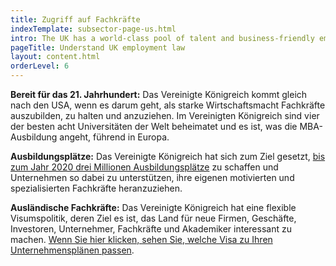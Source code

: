 ```yaml
---
title: Zugriff auf Fachkräfte
indexTemplate: subsector-page-us.html
intro: The UK has a world-class pool of talent and business-friendly employment laws. You can also bring employees from abroad through a flexible visa system.
pageTitle: Understand UK employment law
layout: content.html
orderLevel: 6
---
```


**Bereit für das 21. Jahrhundert:** Das Vereinigte Königreich kommt gleich nach den USA, wenn es darum geht, als starke Wirtschaftsmacht Fachkräfte auszubilden, zu halten und anzuziehen. Im Vereinigten Königreich sind vier der besten acht Universitäten der Welt beheimatet und es ist, was die MBA-Ausbildung angeht, führend in Europa.


**Ausbildungsplätze:** Das Vereinigte Königreich hat sich zum Ziel gesetzt, [bis zum Jahr 2020 drei Millionen Ausbildungsplätze](https://www.gov.uk/government/uploads/system/uploads/attachment_data/file/482754/BIS-15-604-english-apprenticeships-our-2020-vision.pdf) zu schaffen und Unternehmen so dabei zu unterstützen, ihre eigenen motivierten und spezialisierten Fachkräfte heranzuziehen.

**Ausländische Fachkräfte:** Das Vereinigte Königreich hat eine flexible Visumspolitik, deren Ziel es ist, das Land für neue Firmen, Geschäfte, Investoren, Unternehmer, Fachkräfte und Akademiker interessant zu machen. [Wenn Sie hier klicken, sehen Sie, welche Visa zu Ihren Unternehmensplänen passen](/de/anleitung-zu-Investments/visumsanträge/).